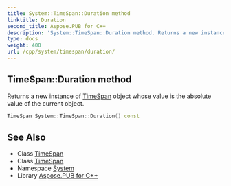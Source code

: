 ```yaml
---
title: System::TimeSpan::Duration method
linktitle: Duration
second_title: Aspose.PUB for C++
description: 'System::TimeSpan::Duration method. Returns a new instance of TimeSpan object whose value is the absolute value of the current object in C++.'
type: docs
weight: 400
url: /cpp/system/timespan/duration/
---
```

## TimeSpan::Duration method


Returns a new instance of [TimeSpan](../) object whose value is the absolute value of the current object.

```cpp
TimeSpan System::TimeSpan::Duration() const
```

## See Also

* Class [TimeSpan](../)
* Class [TimeSpan](../)
* Namespace [System](../../)
* Library [Aspose.PUB for C++](../../../)

